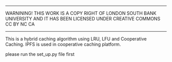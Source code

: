 ***********************************************************************************************************************************
WARNINING! THIS WORK IS A COPY RIGHT OF LONDON SOUTH BANK UNIVERSITY AND IT HAS BEEN LICENSED UNDER CREATIVE COMMONS CC BY NC CA
***********************************************************************************************************************************

This is a hybrid caching algorithm using LRU, LFU and Cooperative Caching.
IPFS is used in cooperative caching platform.

please run the set_up.py  file first
